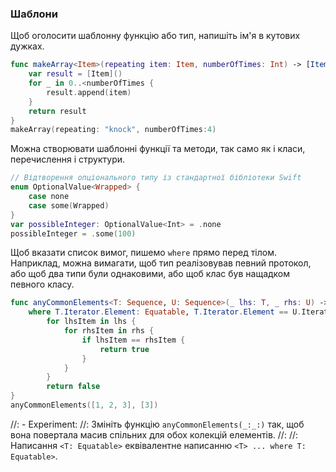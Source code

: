 ### Шаблони

Щоб оголосити шаблонну функцію або тип, напишіть ім'я в кутових дужках.
```swift
func makeArray<Item>(repeating item: Item, numberOfTimes: Int) -> [Item] {
    var result = [Item]()
    for _ in 0..<numberOfTimes {
        result.append(item)
    }
    return result
}
makeArray(repeating: "knock", numberOfTimes:4)
```
Можна створювати шаблонні функції та методи, так само як і класи, перечислення і структури.
```swift
// Відтворення опціонального типу із стандартної бібліотеки Swift
enum OptionalValue<Wrapped> {
    case none
    case some(Wrapped)
}
var possibleInteger: OptionalValue<Int> = .none
possibleInteger = .some(100)
```
Щоб вказати список вимог, пишемо `where` прямо перед тілом. Наприклад, можна вимагати, щоб тип реалізовував певний протокол, або щоб два типи були однаковими, або щоб клас був нащадком певного класу.
```swift
func anyCommonElements<T: Sequence, U: Sequence>(_ lhs: T, _ rhs: U) -> Bool
    where T.Iterator.Element: Equatable, T.Iterator.Element == U.Iterator.Element {
        for lhsItem in lhs {
            for rhsItem in rhs {
                if lhsItem == rhsItem {
                    return true
                }
            }
        }
        return false
}
anyCommonElements([1, 2, 3], [3])
```
//: - Experiment:
//: Змініть функцію `anyCommonElements(_:_:)` так, щоб вона повертала масив спільних для обох колекцій елементів.
//:
//: Написання `<T: Equatable>` еквівалентне написанню `<T> ... where T: Equatable>`.
